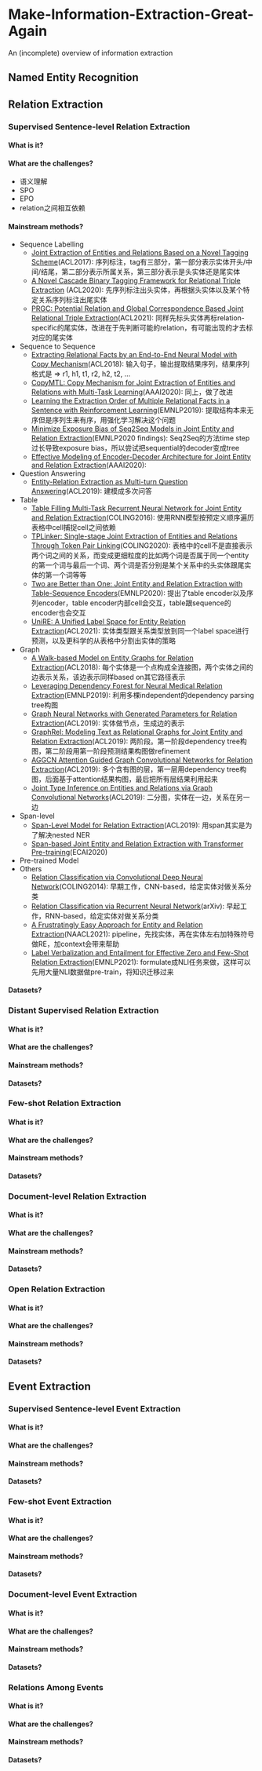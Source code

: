 # Make-Information-Extraction-Great-Again
An (incomplete) overview of information extraction

## Named Entity Recognition

## Relation Extraction

### Supervised Sentence-level Relation Extraction

#### What is it?
#### What are the challenges?

- 语义理解
- SPO
- EPO
- relation之间相互依赖

#### Mainstream methods?

- Sequence Labelling
  - [Joint Extraction of Entities and Relations Based on a Novel Tagging Scheme](https://aclanthology.org/P17-1113/)(ACL2017): 序列标注，tag有三部分，第一部分表示实体开头/中间/结尾，第二部分表示所属关系，第三部分表示是头实体还是尾实体
  - [A Novel Cascade Binary Tagging Framework for Relational Triple Extraction](https://aclanthology.org/2020.acl-main.136/) (ACL2020): 先序列标注出头实体，再根据头实体以及某个特定关系序列标注出尾实体
  - [PRGC: Potential Relation and Global Correspondence Based Joint Relational Triple Extraction](https://aclanthology.org/2021.acl-long.486/)(ACL2021): 同样先标头实体再标relation-specific的尾实体，改进在于先判断可能的relation，有可能出现的才去标对应的尾实体
- Sequence to Sequence
  - [Extracting Relational Facts by an End-to-End Neural Model with Copy Mechanism](https://aclanthology.org/P18-1047/)(ACL2018): 输入句子，输出提取结果序列，结果序列格式是 => r1, h1, t1, r2, h2, t2, ...
  - [CopyMTL: Copy Mechanism for Joint Extraction of Entities and Relations with Multi-Task Learning](https://arxiv.org/abs/1911.10438)(AAAI2020): 同上，做了改进
  - [Learning the Extraction Order of Multiple Relational Facts in a Sentence with Reinforcement Learning](https://aclanthology.org/D19-1035/)(EMNLP2019): 提取结构本来无序但是序列生来有序，用强化学习解决这个问题
  - [Minimize Exposure Bias of Seq2Seq Models in Joint Entity and Relation Extraction](https://aclanthology.org/2020.findings-emnlp.23/)(EMNLP2020 findings): Seq2Seq的方法time step过长导致exposure bias，所以尝试把sequential的decoder变成tree
  - [Effective Modeling of Encoder-Decoder Architecture for Joint Entity and Relation Extraction](https://arxiv.org/pdf/1911.09886.pdf)(AAAI2020):
- Question Answering
  - [Entity-Relation Extraction as Multi-turn Question Answering](https://aclanthology.org/P19-1129/)(ACL2019): 建模成多次问答
- Table
  - [Table Filling Multi-Task Recurrent Neural Network for Joint Entity and Relation Extraction](https://aclanthology.org/C16-1239/)(COLING2016): 使用RNN模型按预定义顺序遍历表格中cell捕捉cell之间依赖
  - [TPLinker: Single-stage Joint Extraction of Entities and Relations Through Token Pair Linking](https://aclanthology.org/2020.coling-main.138/)(COLING2020): 表格中的cell不是直接表示两个词之间的关系，而变成更细粒度的比如两个词是否属于同一个entity的第一个词与最后一个词、两个词是否分别是某个关系中的头实体跟尾实体的第一个词等等
  - [Two are Better than One: Joint Entity and Relation Extraction with Table-Sequence Encoders](https://aclanthology.org/2020.emnlp-main.133/)(EMNLP2020): 提出了table encoder以及序列encoder，table encoder内部cell会交互，table跟sequence的encoder也会交互
  - [UniRE: A Unified Label Space for Entity Relation Extraction](https://aclanthology.org/2021.acl-long.19/)(ACL2021): 实体类型跟关系类型放到同一个label space进行预测，以及更科学的从表格中分割出实体的策略
- Graph
  - [A Walk-based Model on Entity Graphs for Relation Extraction](https://aclanthology.org/P18-2014/)(ACL2018): 每个实体是一个点构成全连接图，两个实体之间的边表示关系，该边表示同样based on其它路径表示
  - [Leveraging Dependency Forest for Neural Medical Relation Extraction](https://aclanthology.org/D19-1020/)(EMNLP2019): 利用多棵independent的dependency parsing tree构图
  - [Graph Neural Networks with Generated Parameters for Relation Extraction](https://aclanthology.org/P19-1128/)(ACL2019): 实体做节点，生成边的表示
  - [GraphRel: Modeling Text as Relational Graphs for Joint Entity and Relation Extraction](https://aclanthology.org/P19-1136/)(ACL2019): 两阶段。第一阶段dependency tree构图，第二阶段用第一阶段预测结果构图做refinement
  - [AGGCN Attention Guided Graph Convolutional Networks for Relation Extraction](https://aclanthology.org/P19-1024)(ACL2019): 多个含有图的层，第一层用dependency tree构图，后面基于attention结果构图，最后把所有层结果利用起来
  - [Joint Type Inference on Entities and Relations via Graph Convolutional Networks](https://aclanthology.org/P19-1131/)(ACL2019): 二分图，实体在一边，关系在另一边
- Span-level
  - [Span-Level Model for Relation Extraction](https://aclanthology.org/P19-1525/)(ACL2019): 用span其实是为了解决nested NER
  - [Span-based Joint Entity and Relation Extraction with Transformer Pre-training](https://arxiv.org/abs/1909.07755)(ECAI2020)
- Pre-trained Model
- Others
  - [Relation Classification via Convolutional Deep Neural Network](https://aclanthology.org/C14-1220/)(COLING2014): 早期工作，CNN-based，给定实体对做关系分类
  - [Relation Classification via Recurrent Neural Network](https://arxiv.org/abs/1508.01006)(arXiv): 早起工作，RNN-based，给定实体对做关系分类
  - [A Frustratingly Easy Approach for Entity and Relation Extraction](https://aclanthology.org/2021.naacl-main.5/)(NAACL2021): pipeline，先找实体，再在实体左右加特殊符号做RE，加context会带来帮助
  - [Label Verbalization and Entailment for Effective Zero and Few-Shot Relation Extraction](https://aclanthology.org/2021.emnlp-main.92/)(EMNLP2021): formulate成NLI任务来做，这样可以先用大量NLI数据做pre-train，将知识迁移过来

#### Datasets?

### Distant Supervised Relation Extraction

#### What is it?
#### What are the challenges?
#### Mainstream methods?
#### Datasets?

### Few-shot Relation Extraction

#### What is it?
#### What are the challenges?
#### Mainstream methods?
#### Datasets?

### Document-level Relation Extraction

#### What is it?
#### What are the challenges?
#### Mainstream methods?
#### Datasets?

### Open Relation Extraction

#### What is it?
#### What are the challenges?
#### Mainstream methods?
#### Datasets?

## Event Extraction

### Supervised Sentence-level Event Extraction

#### What is it?
#### What are the challenges?
#### Mainstream methods?
#### Datasets?

### Few-shot Event Extraction

#### What is it?
#### What are the challenges?
#### Mainstream methods?
#### Datasets?

### Document-level Event Extraction

#### What is it?
#### What are the challenges?
#### Mainstream methods?
#### Datasets?

### Relations Among Events

#### What is it?
#### What are the challenges?
#### Mainstream methods?
#### Datasets?
